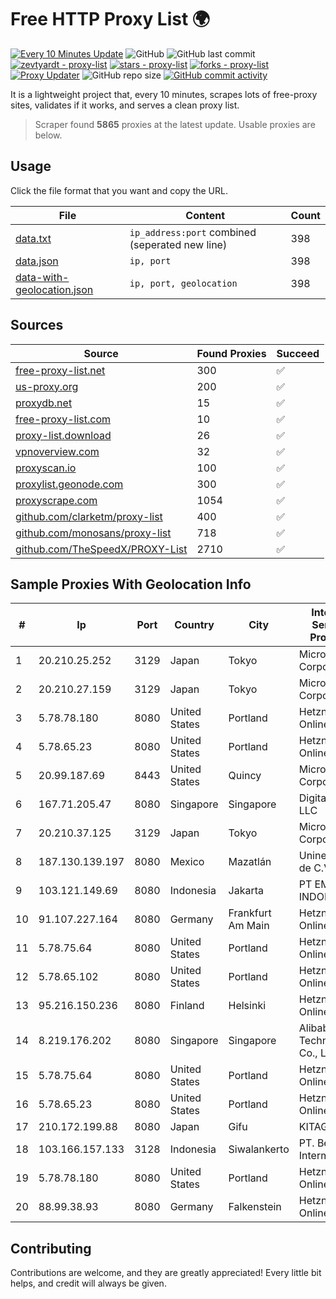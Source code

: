
# Free HTTP Proxy List 🌍

[![Every 10 Minutes Update](https://github.com/mertguvencli/http-proxy-list/actions/workflows/main.yml/badge.svg?branch=main)](https://github.com/mertguvencli/http-proxy-list/actions/workflows/main.yml)
![GitHub](https://img.shields.io/github/license/mertguvencli/http-proxy-list)
![GitHub last commit](https://img.shields.io/github/last-commit/mertguvencli/http-proxy-list)
[![zevtyardt - proxy-list](https://img.shields.io/static/v1?label=zevtyardt&message=proxy-list&color=blue&logo=github)](https://github.com/zevtyardt/proxy-list "Go to GitHub repo")
[![stars - proxy-list](https://img.shields.io/github/stars/zevtyardt/proxy-list?style=social)](https://github.com/zevtyardt/proxy-list)
[![forks - proxy-list](https://img.shields.io/github/forks/zevtyardt/proxy-list?style=social)](https://github.com/zevtyardt/proxy-list)
[![Proxy Updater](https://github.com/zevtyardt/proxy-list/workflows/Proxy%20Updater/badge.svg)](https://github.com/zevtyardt/proxy-list/actions?query=workflow:"Proxy+Updater")
![GitHub repo size](https://img.shields.io/github/repo-size/zevtyardt/proxy-list)
[![GitHub commit activity](https://img.shields.io/github/commit-activity/m/zevtyardt/proxy-list?logo=commits)](https://github.com/zevtyardt/proxy-list/commits/main)

It is a lightweight project that, every 10 minutes, scrapes lots of free-proxy sites, validates if it works, and serves a clean proxy list.

> Scraper found **5865** proxies at the latest update. Usable proxies are below.

## Usage

Click the file format that you want and copy the URL.

|File|Content|Count|
|----|-------|-----|
|[data.txt](https://raw.githubusercontent.com/mertguvencli/http-proxy-list/main/proxy-list/data.txt)|`ip_address:port` combined (seperated new line)|398|
|[data.json](https://raw.githubusercontent.com/mertguvencli/http-proxy-list/main/proxy-list/data.json)|`ip, port`|398|
|[data-with-geolocation.json](https://raw.githubusercontent.com/mertguvencli/http-proxy-list/main/proxy-list/data-with-geolocation.json)|`ip, port, geolocation`|398|

## Sources

|Source|Found Proxies|Succeed|
|------|-------------|-------|
|[free-proxy-list.net](https://free-proxy-list.net)|300|✅|
|[us-proxy.org](https://www.us-proxy.org)|200|✅|
|[proxydb.net](http://proxydb.net)|15|✅|
|[free-proxy-list.com](https://free-proxy-list.com/?page=&port=&type%5B%5D=http&type%5B%5D=https&up_time=0&search=Search)|10|✅|
|[proxy-list.download](https://www.proxy-list.download/HTTP)|26|✅|
|[vpnoverview.com](https://vpnoverview.com/privacy/anonymous-browsing/free-proxy-servers)|32|✅|
|[proxyscan.io](https://www.proxyscan.io)|100|✅|
|[proxylist.geonode.com](https://proxylist.geonode.com/api/proxy-list?limit=300&page=1&sort_by=lastChecked&sort_type=desc&protocols=http,https)|300|✅|
|[proxyscrape.com](https://api.proxyscrape.com/v2/?request=displayproxies&protocol=http&timeout=10000&country=all&ssl=all&anonymity=all)|1054|✅|
|[github.com/clarketm/proxy-list](https://raw.githubusercontent.com/clarketm/proxy-list/master/proxy-list-raw.txt)|400|✅|
|[github.com/monosans/proxy-list](https://raw.githubusercontent.com/monosans/proxy-list/main/proxies/http.txt)|718|✅|
|[github.com/TheSpeedX/PROXY-List](https://raw.githubusercontent.com/TheSpeedX/PROXY-List/master/http.txt)|2710|✅|


## Sample Proxies With Geolocation Info

|#|Ip|Port|Country|City|Internet Service Provider|
|-|--|----|-------|----|-------------------------|
|1|20.210.25.252|3129|Japan|Tokyo|Microsoft Corporation|
|2|20.210.27.159|3129|Japan|Tokyo|Microsoft Corporation|
|3|5.78.78.180|8080|United States|Portland|Hetzner Online GmbH|
|4|5.78.65.23|8080|United States|Portland|Hetzner Online GmbH|
|5|20.99.187.69|8443|United States|Quincy|Microsoft Corporation|
|6|167.71.205.47|8080|Singapore|Singapore|DigitalOcean, LLC|
|7|20.210.37.125|3129|Japan|Tokyo|Microsoft Corporation|
|8|187.130.139.197|8080|Mexico|Mazatlán|Uninet S.A. de C.V.|
|9|103.121.149.69|8080|Indonesia|Jakarta|PT EMERIO INDONESIA|
|10|91.107.227.164|8080|Germany|Frankfurt Am Main|Hetzner Online AG|
|11|5.78.75.64|8080|United States|Portland|Hetzner Online GmbH|
|12|5.78.65.102|8080|United States|Portland|Hetzner Online GmbH|
|13|95.216.150.236|8080|Finland|Helsinki|Hetzner Online GmbH|
|14|8.219.176.202|8080|Singapore|Singapore|Alibaba (US) Technology Co., Ltd.|
|15|5.78.75.64|8080|United States|Portland|Hetzner Online GmbH|
|16|5.78.65.23|8080|United States|Portland|Hetzner Online GmbH|
|17|210.172.199.88|8080|Japan|Gifu|KITAGATA|
|18|103.166.157.133|3128|Indonesia|Siwalankerto|PT. Beon Intermedia|
|19|5.78.78.180|8080|United States|Portland|Hetzner Online GmbH|
|20|88.99.38.93|8080|Germany|Falkenstein|Hetzner Online GmbH|



## Contributing

Contributions are welcome, and they are greatly appreciated! Every
little bit helps, and credit will always be given.

